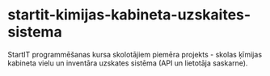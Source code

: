 # startit-kimijas-kabineta-uzskaites-sistema
StartIT programmēšanas kursa skolotājiem piemēra projekts - skolas ķīmijas kabineta vielu un inventāra uzskates sistēma (API un lietotāja saskarne).
